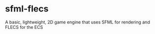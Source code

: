 # sfml-flecs
A basic, lightweight, 2D game engine that uses SFML for rendering and FLECS for the ECS
